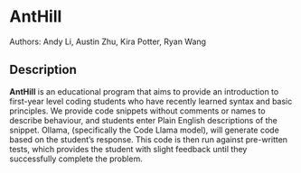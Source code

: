 # AntHill

Authors: Andy Li, Austin Zhu, Kira Potter, Ryan Wang


## Description

**AntHill** is an educational program that aims to provide an introduction to first-year level coding students who have recently learned syntax and basic principles. We provide code snippets without comments or names to describe behaviour, and students enter Plain English descriptions of the snippet. Ollama, (specifically the Code Llama model), will generate code based on the student’s response. This code is then run against pre-written tests, which provides the student with slight feedback until they successfully complete the problem.
